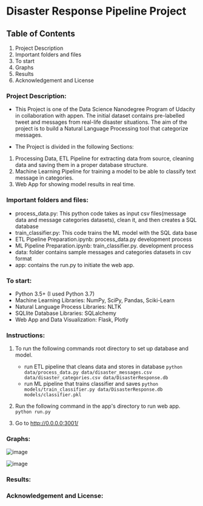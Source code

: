 # Disaster Response Pipeline Project

## Table of Contents
1. Project Description
2. Important folders and files
3. To start
4. Graphs
5. Results
6. Acknowledgement and License

### Project Description:

* This Project is one of the Data Science Nanodegree Program of Udacity in collaboration with appen. The initial dataset contains pre-labelled tweet and messages from real-life disaster situations. The aim of the project is to build a Natural Language Processing tool that categorize messages.

* The Project is divided in the following Sections:

1. Processing Data, ETL Pipeline for extracting data from source, cleaning data and saving them in a proper database structure.
2. Machine Learning Pipeline for training a model to be able to classify text message in categories.
3. Web App for showing model results in real time.

### Important folders and files:

* process_data.py: This python code takes as input csv files(message data and message categories datasets), clean it, and then creates a SQL database
* train_classifier.py: This code trains the ML model with the SQL data base
* ETL Pipeline Preparation.ipynb: process_data.py development process
* ML Pipeline Preparation.ipynb: train_classifier.py. development process
* data: folder contains sample messages and categories datasets in csv format
* app: contains the run.py to initiate the web app.

### To start:

* Python 3.5+ (I used Python 3.7)
* Machine Learning Libraries: NumPy, SciPy, Pandas, Sciki-Learn
* Natural Language Process Libraries: NLTK
* SQLlite Database Libraries: SQLalchemy
* Web App and Data Visualization: Flask, Plotly

### Instructions:
1.  To run the following commands root directory to set up database and model.

    - run ETL pipeline that cleans data and stores in database
        `python data/process_data.py data/disaster_messages.csv data/disaster_categories.csv data/DisasterResponse.db`
    - run ML pipeline that trains classifier and saves
        `python models/train_classifier.py data/DisasterResponse.db models/classifier.pkl`

2. Run the following command in the app's directory to run web app.
    `python run.py`

3. Go to http://0.0.0.0:3001/

### Graphs:
![image](https://user-images.githubusercontent.com/81925727/131719852-a1aa7a69-b5be-42b7-b709-04cf66c571f3.png)

![image](https://user-images.githubusercontent.com/81925727/131720238-866a5b89-fa66-412d-98ce-5258544c06c7.png)

### Results:

### Acknowledgement and License:
